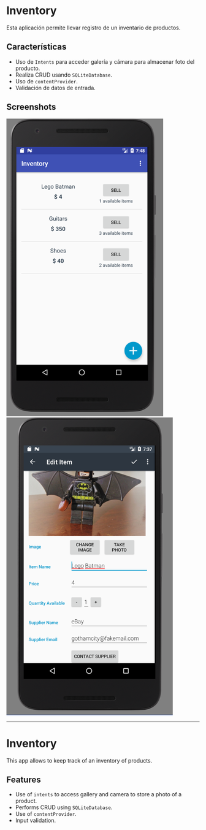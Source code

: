 # Inventory

Esta aplicación permite llevar registro de un inventario de productos. 

## Características

- Uso de `Intents` para acceder galería y cámara para almacenar foto del producto.
- Realiza CRUD usando `SQLiteDatabase`.
- Uso de `contentProvider`.
- Validación de datos de entrada.

## Screenshots

![](screenshots/screenshot1.png)
![](screenshots/screenshot2.png)

<hr>

# Inventory

This app allows to keep track of an inventory of products.

## Features

- Use of `intents` to access gallery and camera to store a photo of a product.
- Performs CRUD using `SQLiteDatabase`.
- Use of `contentProvider`.
- Input validation.
